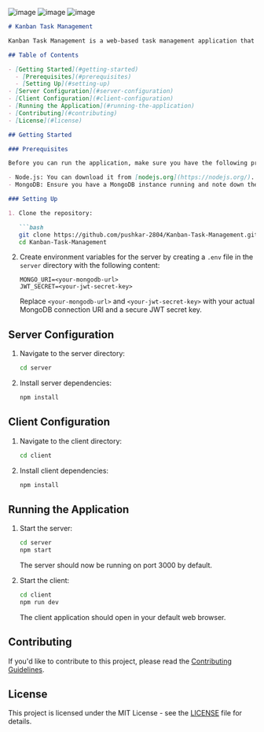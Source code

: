 
![image](https://github.com/pushkar-2804/Kanban-Task-Management/assets/104600849/43a039b4-7429-41a1-ac9a-1aee504a1d51)
![image](https://github.com/pushkar-2804/Kanban-Task-Management/assets/104600849/91acf961-3126-4998-aac5-53ad0fe32040)
![image](https://github.com/pushkar-2804/Kanban-Task-Management/assets/104600849/81225695-89c7-4697-af2f-b77c328f0225)




```markdown
# Kanban Task Management

Kanban Task Management is a web-based task management application that allows you to organize and track your tasks using a Kanban board. This README provides instructions for setting up and running the project.

## Table of Contents

- [Getting Started](#getting-started)
  - [Prerequisites](#prerequisites)
  - [Setting Up](#setting-up)
- [Server Configuration](#server-configuration)
- [Client Configuration](#client-configuration)
- [Running the Application](#running-the-application)
- [Contributing](#contributing)
- [License](#license)

## Getting Started

### Prerequisites

Before you can run the application, make sure you have the following prerequisites installed:

- Node.js: You can download it from [nodejs.org](https://nodejs.org/).
- MongoDB: Ensure you have a MongoDB instance running and note down the connection URI.

### Setting Up

1. Clone the repository:

   ```bash
   git clone https://github.com/pushkar-2804/Kanban-Task-Management.git
   cd Kanban-Task-Management
   ```

2. Create environment variables for the server by creating a `.env` file in the `server` directory with the following content:

   ```
   MONGO_URI=<your-mongodb-url>
   JWT_SECRET=<your-jwt-secret-key>
   ```

   Replace `<your-mongodb-url>` and `<your-jwt-secret-key>` with your actual MongoDB connection URI and a secure JWT secret key.

## Server Configuration

1. Navigate to the server directory:

   ```bash
   cd server
   ```

2. Install server dependencies:

   ```bash
   npm install
   ```

## Client Configuration

1. Navigate to the client directory:

   ```bash
   cd client
   ```

2. Install client dependencies:

   ```bash
   npm install
   ```

## Running the Application

1. Start the server:

   ```bash
   cd server
   npm start
   ```

   The server should now be running on port 3000 by default.

2. Start the client:

   ```bash
   cd client
   npm run dev
   ```

   The client application should open in your default web browser.

## Contributing

If you'd like to contribute to this project, please read the [Contributing Guidelines](CONTRIBUTING.md).

## License

This project is licensed under the MIT License - see the [LICENSE](LICENSE) file for details.
```

